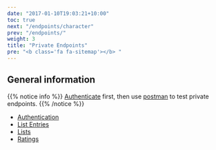 ```yaml
---
date: "2017-01-10T19:03:21+10:00"
toc: true
next: "/endpoints/character"
prev: "/endpoints/"
weight: 3
title: "Private Endpoints"
pre: "<b class='fa fa-sitemap'></b> "
---
```


## General information

{{% notice info %}}
[Authenticate](./authentication) first, then use [postman](https://www.getpostman.com/) to test private endpoints.
{{% /notice %}}

- [Authentication](./authentication)
- [List Entries](./private_list_entries)
- [Lists](./private_lists)
- [Ratings](./private_rating)
